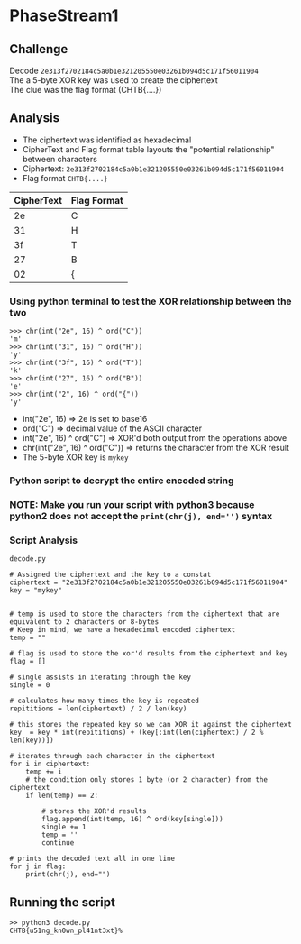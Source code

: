 # PhaseStream1

## Challenge
Decode ```2e313f2702184c5a0b1e321205550e03261b094d5c171f56011904```  
The a 5-byte XOR key was used to create the ciphertext  
The clue was the flag format (CHTB{....})

## Analysis
- The ciphertext was identified as hexadecimal
- CipherText and Flag format table layouts the "potential relationship" between characters 
- Ciphertext: ```2e313f2702184c5a0b1e321205550e03261b094d5c171f56011904```
- Flag format ```CHTB{....}```
  
| CipherText | Flag Format |
| -----------| ------------|
|     2e     |      C      |
|     31     |      H      |
|     3f     |      T      |
|     27     |      B      |
|     02     |      {      |

### Using python terminal to test the XOR relationship between the two
```
>>> chr(int("2e", 16) ^ ord("C"))
'm'
>>> chr(int("31", 16) ^ ord("H"))
'y'
>>> chr(int("3f", 16) ^ ord("T"))
'k'
>>> chr(int("27", 16) ^ ord("B"))
'e'
>>> chr(int("2", 16) ^ ord("{"))
'y'
```
- int("2e", 16) => 2e is set to base16
- ord("C") => decimal value of the ASCII character
- int("2e", 16) ^ ord("C") => XOR'd both output from the operations above
- chr(int("2e", 16) ^ ord("C")) => returns the character from the XOR result
- The 5-byte XOR key is ```mykey```
### Python script to decrypt the entire encoded string
### NOTE: Make you run your script with python3 because python2 does not accept the ```print(chr(j), end='')``` syntax 
### Script Analysis
```
decode.py

# Assigned the ciphertext and the key to a constat
ciphertext = "2e313f2702184c5a0b1e321205550e03261b094d5c171f56011904"
key = "mykey"


# temp is used to store the characters from the ciphertext that are equivalent to 2 characters or 8-bytes
# Keep in mind, we have a hexadecimal encoded ciphertext
temp = ""

# flag is used to store the xor'd results from the ciphertext and key
flag = []

# single assists in iterating through the key
single = 0

# calculates how many times the key is repeated 
repititions = len(ciphertext) / 2 / len(key) 

# this stores the repeated key so we can XOR it against the ciphertext
key  = key * int(repititions) + (key[:int(len(ciphertext) / 2 % len(key))]) 

# iterates through each character in the ciphertext
for i in ciphertext:
	temp += i
	# the condition only stores 1 byte (or 2 character) from the ciphertext
	if len(temp) == 2:
		
		# stores the XOR'd results
		flag.append(int(temp, 16) ^ ord(key[single]))
		single += 1
		temp = ''
		continue

# prints the decoded text all in one line
for j in flag:
	print(chr(j), end="")
```
## Running the script
```
>> python3 decode.py
CHTB{u51ng_kn0wn_pl41nt3xt}%   
```

